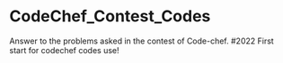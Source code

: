 # CodeChef_Contest_Codes
Answer to the problems asked in the contest of Code-chef.
#2022 First start for codechef codes use!
